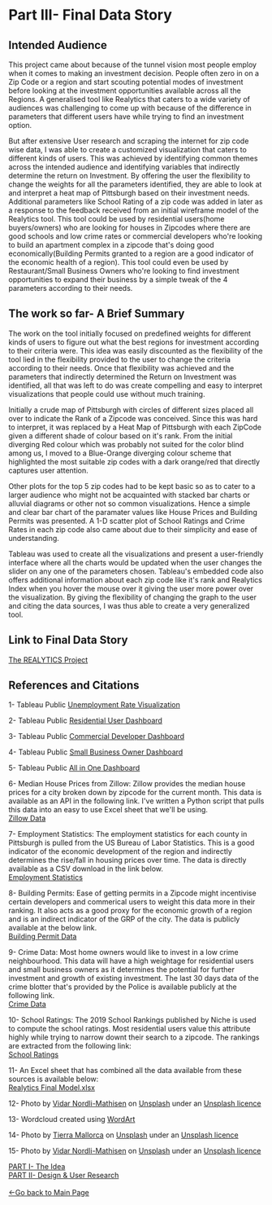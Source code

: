 # Part III- Final Data Story

## Intended Audience

This project came about because of the tunnel vision most people employ when it comes to making an investment decision. People often zero in on a Zip Code or a region and start scouting potential modes of investment before looking at the investment opportunities available across all the Regions. A generalised tool like Realytics that caters to a wide variety of audiences was challenging to come up with because of the difference in parameters that different users have while trying to find an investment option.

But after extensive User research and scraping the internet for zip code wise data, I was able to create a customized visualization that caters to different kinds of users. This was achieved by identifying common themes across the intended audience and identifying variables that indirectly determine the return on Investment. By offering the user the flexibility to change the weights for all the parameters identified, they are able to look at and interpret a heat map of Pittsburgh based on their investment needs. Additional parameters like School Rating of a zip code was added in later as a response to the feedback received from an initial wireframe model of the Realytics tool. This tool could be used by residential users(home buyers/owners) who are looking for houses in Zipcodes where there are good schools and low crime rates or commercial developers who're looking to build an apartment complex in a zipcode that's doing good economically(Building Permits granted to a region are a good indicator of the economic health of a region). This tool could even be used by Restaurant/Small Business Owners who're looking to find investment opportunities to expand their business by a simple tweak of the 4 parameters according to their needs.

## The work so far- A Brief Summary

The work on the tool initially focused on predefined weights for different kinds of users to figure out what the best regions for investment according to their criteria were. This idea was easily discounted as the flexibility of the tool lied in the flexibility provided to the user to change the criteria according to their needs. Once that flexibility was achieved and the parameters that indirectly determined the Return on Investment was identified, all that was left to do was create compelling and easy to interpret visualizations that people could use without much training.

Initially a crude map of Pittsburgh with circles of different sizes placed all over to indicate the Rank of a Zipcode was conceived. Since this was hard to interpret, it was replaced by a Heat Map of Pittsburgh with each ZipCode given a different shade of colour based on it's rank. From the initial diverging Red colour which was probably not suited for the color blind among us, I moved to a Blue-Orange diverging colour scheme that highlighted the most suitable zip codes with a dark orange/red that directly captures user attention.

Other plots for the top 5 zip codes had to be kept basic so as to cater to a larger audience who might not be acquainted with stacked bar charts or alluvial diagrams or other not so common visualizations. Hence a simple and clear bar chart of the paramater values like House Prices and Building Permits was presented. A 1-D scatter plot of School Ratings and Crime Rates in each zip code also came about due to their simplicity and ease of understanding.

Tableau was used to create all the visualizations and present a user-friendly interface where all the charts would be updated when the user changes the slider on any one of the parameters chosen. Tableau's embedded code also offers additional information about each zip code like it's rank and Realytics Index when you hover the mouse over it giving the user more power over the visualization. By giving the flexibility of changing the graph to the user and citing the data sources, I was thus able to create a very generalized tool. 

## Link to Final Data Story

[The REALYTICS Project](https://carnegiemellon.shorthandstories.com/realytics/)

## References and Citations

1- Tableau Public [Unemployment Rate Visualization](https://public.tableau.com/views/UnemploymentRate_15818041056040/UnemploymentRate?:display_count=y&:origin=viz_share_link)

2- Tableau Public [Residential User Dashboard](https://public.tableau.com/views/RealyticsInvestmentBuddy2_0Residential/Dashboard1?:display_count=y&:origin=viz_share_link)

3- Tableau Public [Commercial Developer Dashboard](https://public.tableau.com/views/RealyticsInvestmentBuddy2_0Commercial/Dashboard1?:display_count=y&:origin=viz_share_link)

4- Tableau Public [Small Business Owner Dashboard](https://public.tableau.com/views/RealyticsInvestmentBuddy2_0Restaurant/Dashboard1?:display_count=y&:origin=viz_share_link)

5- Tableau Public [All in One Dashboard](https://public.tableau.com/views/RealyticsInvestmentBuddy2_0/AllinOne?:display_count=y&:origin=viz_share_link)

6- Median House Prices from Zillow:
Zillow provides the median house prices for a city broken down by zipcode for the current month. This data is available as an API in the following link. I've written a Python script that pulls this data into an easy to use Excel sheet that we'll be using.<br/>
[Zillow Data](https://www.zillow.com/webservice/GetRegionChildren.htm?zws-id=X1-ZWz18xjv6xav4b_3bebs&state=pa&city=pittsburgh&childtype=zipcode)

7- Employment Statistics:
The employment statistics for each county in Pittsburgh is pulled from the US Bureau of Labor Statistics. This is a good indicator of the economic development of the region and indirectly determines the rise/fall in housing prices over time. The data is directly available as a CSV download in the link below.<br/>
[Employment Statistics](https://www.bls.gov/regions/mid-atlantic/news-release/unemployment_pittsburgh.htm)

8- Building Permits:
Ease of getting permits in a Zipcode might incentivise certain developers and commerical users to weight this data more in their ranking. It also acts as a good proxy for the economic growth of a region and is an indirect indicator of the GRP of the city. The data is publicly available at the below link.<br/>
[Building Permit Data](https://data.wprdc.org/dataset/city-of-pittsburgh-building-permit-summary)

9- Crime Data:
Most home owners would like to invest in a low crime neighbourhood. This data will have a high weightage for residential users and small business owners as it determines the potential for further investment and growth of existing investment. The last 30 days data of the crime blotter that's provided by the Police is available publicly at the following link.<br/>
[Crime Data](https://data.wprdc.org/dataset/police-incident-blotter/resource/1797ead8-8262-41cc-9099-cbc8a161924b)

10- School Ratings:
The 2019 School Rankings published by Niche is used to compute the school ratings. Most residential users value this attribute highly while trying to narrow downt their search to a zipcode. The rankings are extracted from the following link:<br/>
[School Ratings](https://www.niche.com/places-to-live/search/zip-codes-with-the-best-public-schools/m/pittsburgh-metro-area/)

11- An Excel sheet that has combined all the data available from these sources is available below:<br/>
[Realytics Final Model.xlsx](https://github.com/SachinKSunny/Sachin-K-Sunny/files/4242512/Realytics.Final.Model.xlsx)

12- Photo by [Vidar Nordli-Mathisen](https://unsplash.com/@vidarnm?utm_source=unsplash&utm_medium=referral&utm_content=creditCopyText) on [Unsplash](https://unsplash.com/s/photos/pittsburgh-night-view?utm_source=unsplash&utm_medium=referral&utm_content=creditCopyText) under an [Unsplash licence](https://unsplash.com/license)

13- Wordcloud created using [WordArt](https://wordart.com/create)

14- Photo by [Tierra Mallorca](https://unsplash.com/@tierramallorca?utm_source=unsplash&utm_medium=referral&utm_content=creditCopyText) on [Unsplash](https://unsplash.com/@tierramallorca?utm_source=unsplash&utm_medium=referral&utm_content=creditCopyText) under an [Unsplash licence](https://unsplash.com/license)

15- Photo by [Vidar Nordli-Mathisen](https://unsplash.com/@vidarnm?utm_source=unsplash&utm_medium=referral&utm_content=creditCopyText) on [Unsplash](https://unsplash.com/s/photos/pittsburgh-view?utm_source=unsplash&utm_medium=referral&utm_content=creditCopyText) under an [Unsplash licence](https://unsplash.com/license)  

[PART I- The Idea](/Realytics.md)<br>
[PART II- Design & User Research](/Wireframe&Feedback.md)
<br><br>
[<-Go back to Main Page](https://sachinksunny.github.io/Sachin-K-Sunny/)
